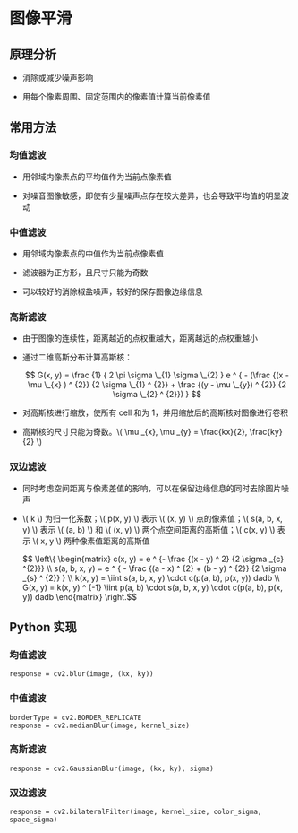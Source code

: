 <script type="text/javascript" src="http://cdn.mathjax.org/mathjax/latest/MathJax.js?config=default"></script>

# 图像平滑

## 原理分析

- 消除或减少噪声影响

- 用每个像素周围、固定范围内的像素值计算当前像素值

## 常用方法

### 均值滤波

- 用邻域内像素点的平均值作为当前点像素值

- 对噪音图像敏感，即使有少量噪声点存在较大差异，也会导致平均值的明显波动
	
### 中值滤波

- 用邻域内像素点的中值作为当前点像素值

- 滤波器为正方形，且尺寸只能为奇数

- 可以较好的消除椒盐噪声，较好的保存图像边缘信息

### 高斯滤波

- 由于图像的连续性，距离越近的点权重越大，距离越远的点权重越小
		
- 通过二维高斯分布计算高斯核：

	$$ G(x, y) = \frac {1} { 2 \pi \sigma \_{1} \sigma \_{2} } e ^ { - (\frac {(x - \mu \_{x} ) ^ {2}} {2 \sigma \_{1} ^ {2}} + \frac {(y - \mu \_{y}) ^ {2}} {2 \sigma \_{2} ^ {2}}) } $$

- 对高斯核进行缩放，使所有 cell 和为 1，并用缩放后的高斯核对图像进行卷积

- 高斯核的尺寸只能为奇数。\\( \mu \_{x}, \mu \_{y} = \frac{kx}{2}, \frac{ky}{2} \\)

### 双边滤波

- 同时考虑空间距离与像素差值的影响，可以在保留边缘信息的同时去除图片噪声

- \\( k \\) 为归一化系数；\\( p(x, y) \\) 表示 \\( (x, y) \\) 点的像素值；\\( s(a, b, x, y) \\) 表示 \\( (a, b) \\) 和 \\( (x, y) \\) 两个点空间距离的高斯值；\\( c(x, y) \\) 表示 \\( x, y \\) 两种像素值距离的高斯值

	$$ \\left\\{ \begin{matrix} c(x, y) = e ^ {- \frac {(x - y) ^ 2} {2 \sigma \_{c} ^{2}}} \\\\ s(a, b, x, y) = e ^ { - \frac {(a - x) ^ {2} + (b - y) ^ {2}} {2 \sigma \_{s} ^ {2}} } \\\\ k(x, y) = \iint s(a, b, x, y) \cdot c(p(a, b), p(x, y)) dadb \\\\ G(x, y) = k(x, y) ^ {-1} \iint p(a, b) \cdot s(a, b, x, y) \cdot c(p(a, b), p(x, y)) dadb \end{matrix} \\right.$$

## Python 实现

### 均值滤波

```
response = cv2.blur(image, (kx, ky))
``` 

### 中值滤波

```
borderType = cv2.BORDER_REPLICATE
response = cv2.medianBlur(image, kernel_size)
``` 

### 高斯滤波

```
response = cv2.GaussianBlur(image, (kx, ky), sigma)
```
	
### 双边滤波

```
response = cv2.bilateralFilter(image, kernel_size, color_sigma, space_sigma)
```